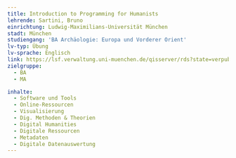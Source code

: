 ```yaml
---
title: Introduction to Programming for Humanists
lehrende: Sartini, Bruno
einrichtung: Ludwig-Maximilians-Universität München
stadt: München
studiengang: 'BA Archäologie: Europa und Vorderer Orient'
lv-typ: Übung
lv-sprache: Englisch
link: https://lsf.verwaltung.uni-muenchen.de/qisserver/rds?state=verpublish&status=init&vmfile=no&publishid=1046243&moduleCall=webInfo&publishConfFile=webInfo&publishSubDir=veranstaltung
zielgruppe:
  - BA
  - MA

inhalte:
  - Software und Tools
  - Online-Ressourcen
  - Visualisierung
  - Dig. Methoden & Theorien
  - Digital Humanities
  - Digitale Ressourcen
  - Metadaten
  - Digitale Datenauswertung
---
```

 
